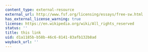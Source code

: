 ```yaml
---
content_type: external-resource
external_url: http://www.fsf.org/licensing/essays/free-sw.html
has_external_license_warning: true
license: https://en.wikipedia.org/wiki/All_rights_reserved
status: ''
title: this link
uid: d1a1185b-b58b-46c6-8141-83afb132b8ad
wayback_url: ''
---
```


